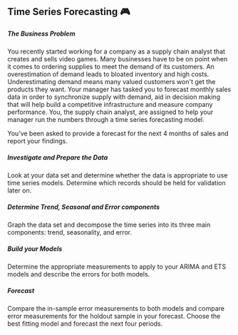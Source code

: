 ## Time Series Forecasting 🎮 

##### The Business Problem
You recently started working for a company as a supply chain analyst that creates and sells video games. Many businesses have to be on point when it comes to ordering supplies to meet the demand of its customers. An overestimation of demand leads to bloated inventory and high costs. Underestimating demand means many valued customers won't get the products they want. Your manager has tasked you to forecast monthly sales data in order to synchronize supply with demand, aid in decision making that will help build a competitive infrastructure and measure company performance. You, the supply chain analyst, are assigned to help your manager run the numbers through a time series forecasting model.

You’ve been asked to provide a forecast for the next 4 months of sales and report your findings.

##### Investigate and Prepare the Data
Look at your data set and determine whether the data is appropriate to use time series models. Determine which records should be held for validation later on.

##### Determine Trend, Seasonal and Error components
Graph the data set and decompose the time series into its three main components: trend, seasonality, and error.

##### Build your Models
Determine the appropriate measurements to apply to your ARIMA and ETS models and describe the errors for both models.

##### Forecast
Compare the in-sample error measurements to both models and compare error measurements for the holdout sample in your forecast. Choose the best fitting model and forecast the next four periods.


